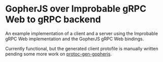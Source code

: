 # GopherJS over Improbable gRPC Web to gRPC backend
An example implementation of a client and a server using the Improbable gRPC Web implementation
and the GopherJS gRPC Web bindings.

Currently functional, but the generated client protofile is manually written
pending some more work on [protoc-gen-gopherjs](https://github.com/johanbrandhorst/protoc-gen-gopherjs).
